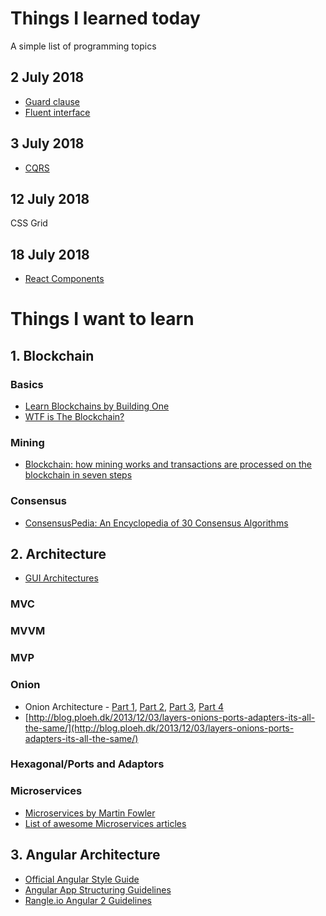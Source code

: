 # Things I learned today
A simple list of programming topics

## 2 July 2018
* [Guard clause](guard-clause.md)
* [Fluent interface](fluent-interface.md)

## 3 July 2018
* [CQRS](cqrs.md)

## 12 July 2018
CSS Grid

## 18 July 2018
* [React Components](react/react-component.md)


# Things I want to learn
## 1. Blockchain
### Basics
* [Learn Blockchains by Building One](https://hackernoon.com/learn-blockchains-by-building-one-117428612f46)
* [WTF is The Blockchain?](https://hackernoon.com/wtf-is-the-blockchain-1da89ba19348)
### Mining
* [Blockchain: how mining works and transactions are processed on the blockchain in seven steps](https://medium.com/coinmonks/how-a-miner-adds-transactions-to-the-blockchain-in-seven-steps-856053271476)

### Consensus
* [ConsensusPedia: An Encyclopedia of 30 Consensus Algorithms](https://hackernoon.com/consensuspedia-an-encyclopedia-of-29-consensus-algorithms-e9c4b4b7d08f)


## 2. Architecture
* [GUI Architectures](https://www.martinfowler.com/eaaDev/uiArchs.html)
### MVC
### MVVM
### MVP
### Onion
* Onion Architecture - [Part 1](http://jeffreypalermo.com/blog/the-onion-architecture-part-1/), [Part 2](http://jeffreypalermo.com/blog/the-onion-architecture-part-2/), [Part 3](http://jeffreypalermo.com/blog/the-onion-architecture-part-3/), [Part 4](https://jeffreypalermo.com/2013/08/onion-architecture-part-4-after-four-years/)
* [http://blog.ploeh.dk/2013/12/03/layers-onions-ports-adapters-its-all-the-same/](http://blog.ploeh.dk/2013/12/03/layers-onions-ports-adapters-its-all-the-same/)
### Hexagonal/Ports and Adaptors
### Microservices
* [Microservices by Martin Fowler](https://martinfowler.com/articles/microservices.html)
* [List of awesome Microservices articles](https://github.com/mfornos/awesome-microservices)

## 3. Angular Architecture
* [Official Angular Style Guide](https://angular.io/guide/styleguide)
* [Angular App Structuring Guidelines](https://johnpapa.net/angular-app-structuring-guidelines/)
* [Rangle.io Angular 2 Guidelines](https://github.com/rangle/angular2-guidelines)
